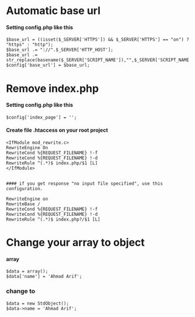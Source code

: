 # Automatic base url

#### Setting config.php like this ####
    $base_url = ((isset($_SERVER['HTTPS']) && $_SERVER['HTTPS'] == "on") ? "https" : "http");
    $base_url .= "://".$_SERVER['HTTP_HOST'];
    $base_url .= str_replace(basename($_SERVER['SCRIPT_NAME']),"",$_SERVER['SCRIPT_NAME']);
    $config['base_url'] = $base_url;

# Remove index.php

#### Setting config.php like this ####
    $config['index_page'] = '';

#### Create file .htaccess on your root project ####
    <IfModule mod_rewrite.c>
    RewriteEngine On
    RewriteCond %{REQUEST_FILENAME} !-f
    RewriteCond %{REQUEST_FILENAME} !-d
    RewriteRule ^(.*)$ index.php/$1 [L]
    </IfModule>
    
    
    #### if you get response "no input file specified", use this configuration.
    
    RewriteEngine on
    RewriteBase /
    RewriteCond %{REQUEST_FILENAME} !-f
    RewriteCond %{REQUEST_FILENAME} !-d
    RewriteRule ^(.*)$ index.php?/$1 [L]

# Change your array to object

#### array
    $data = array();
    $data['name'] = 'Ahmad Arif';
    
### change to
    $data = new StdObject();
    $data->name = 'Ahmad Arif';
